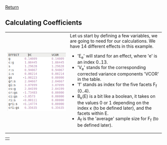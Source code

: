 [Return](professionals.md)
## Calculating Coefficients ##
<table><tr><td width = "40%"><img src="img/VCOR.png"></td><td>
Let us start by defining a few variables, we are going to need for our calculations. We have 14 different effects in this example. <UL>
<LI>'E<sub>e</sub>' will stand for an effect, where 'e' is an index 0..13. </LI>
<LI>'V<sub>e</sub>' stands for the corresponding corrected variance components 'VCOR' in the table.</LI>
<LI>'f' stands as index for the five facets F<sub>f</sub> (0..4).</LI>
<LI>B<sub>&kappa;</sub>(E) is a bit like a boolean, it takes on the values 0 or 1 depending on the index &kappa; (to be defined later), and the facets within E.</LI>
<LI>A<sub>f</sub> is the 'average' sample size for F<sub>f</sub> (to be defined later).</LI>
</UL>
</td></tr></table><table><tr><td>

</td></tr></table>